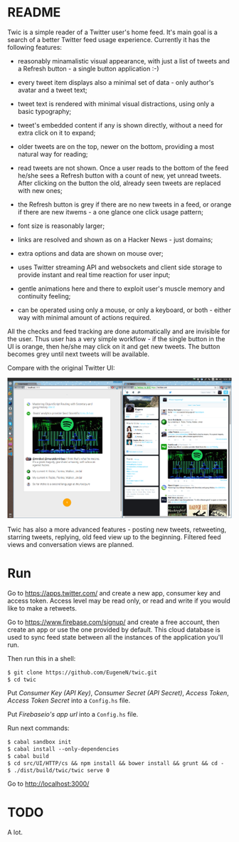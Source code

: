 # README #

Twic is a simple reader of a Twitter user's home feed. It's main goal is a search of a better Twitter feed usage experience. Currently it has the following features:

- reasonably minamalistic visual appearance, with just a list of tweets and a Refresh button - a single button application :-)

- every tweet item displays also a minimal set of data - only author's avatar and a tweet text;

- tweet text is rendered with minimal visual distractions, using only a basic typography;

- tweet's embedded content if any is shown directly, without a need for extra click on it to expand;

- older tweets are on the top, newer on the bottom, providing a most natural way for reading;

- read tweets are not shown. Once a user reads to the bottom of the feed he/she sees a Refresh button with a count of new, yet unread tweets. After clicking on the button the old, already seen tweets are replaced with new ones;

- the Refresh button is grey if there are no new tweets in a feed, or orange if there are new itwems - a one glance one click usage pattern;

- font size is reasonably larger;

- links are resolved and shown as on a Hacker News - just domains;

- extra options and data are shown on mouse over;

- uses Twitter streaming API and websockets and client side storage to provide instant and real time reaction for user input;

- gentle animations here and there to exploit user's muscle memory and continuity feeling;

- can be operated using only a mouse, or only a keyboard, or both - either way with minimal amount of actions required.

All the checks and feed tracking are done automatically and are invisible for the user. Thus user has a very simple workflow - if the single button in the UI is orange, then he/she may click on it and get new tweets. The button becomes grey until next tweets will be available.

Compare with the original Twitter UI:

<img src="screenshot.png" style="width: 600px;"/>

Twic has also a more advanced features - posting new tweets, retweeting, starring tweets, replying, old feed view up to the beginning. Filtered feed views and conversation views are planned.

# Run

Go to https://apps.twitter.com/ and create a new app, consumer key and access token. Access level may be read only, or read and write if you would like to make a retweets.

Go to https://www.firebase.com/signup/ and create a free account, then create an app or use the one provided by default. This cloud database is used to sync feed state between all the instances of the application you'll run.

Then run this in a shell:

```
$ git clone https://github.com/EugeneN/twic.git
$ cd twic
```
Put *Consumer Key (API Key)*, *Consumer Secret (API Secret)*, *Access Token*, *Access Token Secret* into a `Config.hs` file.

Put *Firebaseio's app url* into a `Config.hs` file.

Run next commands:

```
$ cabal sandbox init
$ cabal install --only-dependencies
$ cabal build
$ cd src/UI/HTTP/cs && npm install && bower install && grunt && cd -
$ ./dist/build/twic/twic serve 0
```
Go to [http://localhost:3000/](http://localhost:3000/)

# TODO

A lot.

